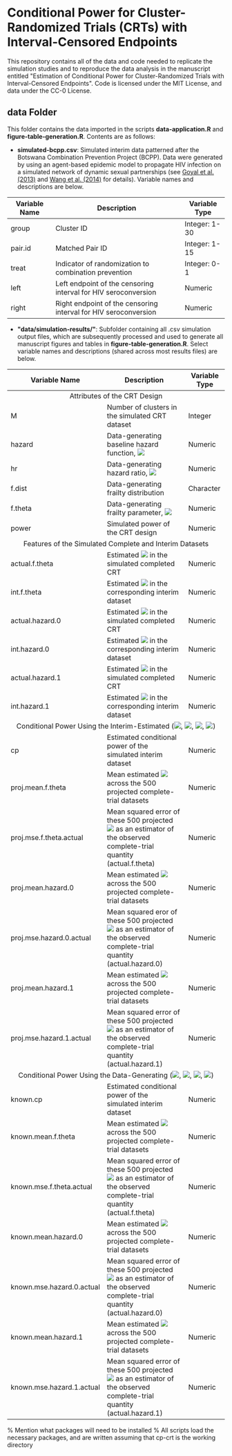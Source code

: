 # Conditional Power for Cluster-Randomized Trials (CRTs) with Interval-Censored Endpoints

This repository contains all of the data and code needed to replicate the simulation studies and to reproduce the data analysis in the manuscript entitled "Estimation of Conditional Power for Cluster-Randomized Trials with Interval-Censored Endpoints". Code is licensed under the MIT License, and data under the CC-0 License.


## data Folder

This folder contains the data imported in the scripts **data-application.R** and **figure-table-generation.R**. Contents are as follows:

+ **simulated-bcpp.csv**: Simulated interim data patterned after the Botswana Combination Prevention Project (BCPP). Data were generated by using an agent-based epidemic model to propagate HIV infection on a simulated network of dynamic sexual partnerships (see [Goyal et al. (2013)](https://biostats.bepress.com/harvardbiostat/paper137/) and [Wang et al. (2014)](https://pubmed.ncbi.nlm.nih.gov/24651566/) for details). Variable names and descriptions are below.

| Variable Name | Description                                                       | Variable Type |   
|---------------|-------------------------------------------------------------------|---------------|
| group         | Cluster ID                                                        | Integer: 1-30 |   
| pair.id       | Matched Pair ID                                                   | Integer: 1-15 |   
| treat         | Indicator of randomization to combination prevention              | Integer: 0-1  |   
| left          | Left endpoint of the censoring interval for HIV seroconversion  | Numeric       |   
| right         | Right endpoint of the censoring interval for HIV seroconversion | Numeric       |   

+ **"data/simulation-results/"**: Subfolder containing all .csv simulation output files, which are subsequently processed and used to generate all manuscript figures and tables in **figure-table-generation.R**.  Select variable names and descriptions  (shared across most results files) are below.

<table class="tg">
<thead>
  <tr>
    <th class="tg-0pky">Variable Name</th>
    <th class="tg-0pky">Description</th>
    <th class="tg-0pky">Variable Type</th>
  </tr>
</thead>
<tbody>
   <tr>
    	<td colspan="3" class="tg-c3ow" style="text-align:center">Attributes of the CRT Design</td>
  </tr>
  <tr>
    <td class="tg-0pky">M</td>
    <td class="tg-0pky">Number of clusters in the simulated CRT dataset</td>
    <td class="tg-0pky">Integer</td>
  </tr>
  <tr>
    <td class="tg-0pky">hazard</td>
    <td class="tg-0pky">Data-generating baseline hazard function, <img src="https://render.githubusercontent.com/render/math?math=\lambda_0"></td>
    <td class="tg-0pky">Numeric</td>
  </tr>
  <tr>
    <td class="tg-0pky">hr</td>
    <td class="tg-0pky">Data-generating hazard ratio, <img src="https://render.githubusercontent.com/render/math?math=\exp\{\beta\}"></td>
    <td class="tg-0pky">Numeric</td>
  </tr>
  <tr>
    <td class="tg-0pky">f.dist</td>
    <td class="tg-0pky">Data-generating frailty distribution</td>
    <td class="tg-0pky">Character</td>
  </tr>
  <tr>
    <td class="tg-0pky">f.theta</td>
    <td class="tg-0pky">Data-generating frailty parameter, <img src="https://render.githubusercontent.com/render/math?math=\theta"></td>
    <td class="tg-0pky">Numeric</td>
  </tr>
  <tr>
    <td class="tg-0pky">power</td>
    <td class="tg-0pky">Simulated power of the CRT design</td>
    <td class="tg-0pky">Numeric</td>
  </tr>
  <tr>
    	<td colspan="3" class="tg-c3ow" style="text-align:center">Features of the Simulated Complete and Interim Datasets</td>
  </tr>
  <tr>
    <td class="tg-0pky">actual.f.theta</td>
    <td class="tg-0pky">Estimated <img src="https://render.githubusercontent.com/render/math?math=\hat{\theta}"> in the simulated completed CRT</td>
    <td class="tg-0pky">Numeric</td>
  </tr>
  <tr>
    <td class="tg-0pky">int.f.theta</td>
    <td class="tg-0pky">Estimated <img src="https://render.githubusercontent.com/render/math?math=\hat{\theta}"> in the corresponding interim dataset</td>
    <td class="tg-0pky">Numeric</td>
  </tr>
  <tr>
    <td class="tg-0pky">actual.hazard.0</td>
    <td class="tg-0pky">Estimated <img src="https://render.githubusercontent.com/render/math?math=\lambda_{0}"> in the simulated completed CRT</td>
    <td class="tg-0pky">Numeric</td>
  </tr>
  <tr>
    <td class="tg-0pky">int.hazard.0</td>
    <td class="tg-0pky">Estimated <img src="https://render.githubusercontent.com/render/math?math=\lambda_{0}"> in the corresponding interim dataset</td>
    <td class="tg-0pky">Numeric</td>
  </tr>
  <tr>
    <td class="tg-0pky">actual.hazard.1</td>
    <td class="tg-0pky">Estimated <img src="https://render.githubusercontent.com/render/math?math=\lambda_{1}"> in the simulated completed CRT</td>
    <td class="tg-0pky">Numeric</td>
  </tr>
  <tr>
    <td class="tg-0pky">int.hazard.1</td>
    <td class="tg-0pky">Estimated <img src="https://render.githubusercontent.com/render/math?math=\lambda_{1}"> in the corresponding interim dataset</td>
    <td class="tg-0pky">Numeric</td>
  </tr>
  <tr>
    	<td colspan="3" class="tg-c3ow" style="text-align:center">Conditional Power Using the Interim-Estimated (<img src="https://render.githubusercontent.com/render/math?math=\tilde{\lambda}_{0}">, <img src="https://render.githubusercontent.com/render/math?math=\tilde{\lambda}_{1}">, <img src="https://render.githubusercontent.com/render/math?math=\hat{\theta}">, <img src="https://render.githubusercontent.com/render/math?math=\hat{\eta}">)</td>
  </tr>
  <tr>
    <td class="tg-0pky">cp</td>
    <td class="tg-0pky">Estimated conditional power of the simulated interim dataset</td>
    <td class="tg-0pky">Numeric</td>
  </tr>
  <tr>
    <td class="tg-0pky">proj.mean.f.theta</td>
    <td class="tg-0pky">Mean estimated  <img src="https://render.githubusercontent.com/render/math?math=\theta"> across the 500 projected complete-trial datasets</td>
    <td class="tg-0pky">Numeric</td>
  </tr>
  <tr>
    <td class="tg-0pky">proj.mse.f.theta.actual</td>
    <td class="tg-0pky">Mean squared error of these 500 projected <img src="https://render.githubusercontent.com/render/math?math=\hat{\theta}"> as an estimator of the observed complete-trial quantity (actual.f.theta)</td>
    <td class="tg-0pky">Numeric</td>
  </tr>
  <tr>
    <td class="tg-0pky">proj.mean.hazard.0</td>
    <td class="tg-0pky">Mean estimated <img src="https://render.githubusercontent.com/render/math?math=\lambda_0"> across the 500 projected complete-trial datasets</td>
    <td class="tg-0pky">Numeric</td>
  </tr>
  <tr>
    <td class="tg-0pky">proj.mse.hazard.0.actual</td>
    <td class="tg-0pky">Mean squared eror of these 500 projected <img src="https://render.githubusercontent.com/render/math?math=\hat{\lambda}_0"> as an estimator of the observed complete-trial quantity (actual.hazard.0)</td>
    <td class="tg-0pky">Numeric</td>
  </tr>
  <tr>
    <td class="tg-0pky">proj.mean.hazard.1</td>
    <td class="tg-0pky">Mean estimated <img src="https://render.githubusercontent.com/render/math?math=\lambda_1"> across the 500 projected complete-trial datasets</td>
    <td class="tg-0pky">Numeric</td>
  </tr>
  <tr>
    <td class="tg-0pky">proj.mse.hazard.1.actual</td>
    <td class="tg-0pky">Mean squared error of these 500 projected <img src="https://render.githubusercontent.com/render/math?math=\hat{\lambda}_1"> as an estimator of the observed complete-trial quantity (actual.hazard.1)</td>
    <td class="tg-0pky">Numeric</td>
  </tr>
   <tr>
   	<td colspan="3" class="tg-c3ow" style="text-align:center">Conditional Power Using the Data-Generating (<img src="https://render.githubusercontent.com/render/math?math=\lambda_{0}">, <img src="https://render.githubusercontent.com/render/math?math=\lambda_{1}">, <img src="https://render.githubusercontent.com/render/math?math=\theta">, <img src="https://render.githubusercontent.com/render/math?math=\bm{\eta}">)</td>
  </tr>
  <tr>
    <td class="tg-0pky">known.cp</td>
    <td class="tg-0pky">Estimated conditional power of the simulated interim dataset</td>
    <td class="tg-0pky">Numeric</td>
  </tr>
  <tr>
    <td class="tg-0pky">known.mean.f.theta</td>
    <td class="tg-0pky">Mean estimated  <img src="https://render.githubusercontent.com/render/math?math=\theta"> across the 500 projected complete-trial datasets</td>
    <td class="tg-0pky">Numeric</td>
  </tr>
  <tr>
    <td class="tg-0pky">known.mse.f.theta.actual</td>
    <td class="tg-0pky">Mean squared error of these 500 projected <img src="https://render.githubusercontent.com/render/math?math=\hat{\theta}"> as an estimator of the observed complete-trial quantity (actual.f.theta)</td>
    <td class="tg-0pky">Numeric</td>
  </tr>
  <tr>
    <td class="tg-0pky">known.mean.hazard.0</td>
    <td class="tg-0pky">Mean estimated <img src="https://render.githubusercontent.com/render/math?math=\lambda_0"> across the 500 projected complete-trial datasets</td>
    <td class="tg-0pky">Numeric</td>
  </tr>
  <tr>
    <td class="tg-0pky">known.mse.hazard.0.actual</td>
    <td class="tg-0pky">Mean squared error of these 500 projected <img src="https://render.githubusercontent.com/render/math?math=\hat{\lambda}_0"> as an estimator of the observed complete-trial quantity (actual.hazard.0)</td>
    <td class="tg-0pky">Numeric</td>
  </tr>
  <tr>
    <td class="tg-0pky">known.mean.hazard.1</td>
    <td class="tg-0pky">Mean estimated <img src="https://render.githubusercontent.com/render/math?math=\lambda_1"> across the 500 projected complete-trial datasets</td>
    <td class="tg-0pky">Numeric</td>
  </tr>
  <tr>
    <td class="tg-0pky">known.mse.hazard.1.actual</td>
    <td class="tg-0pky">Mean squared error of these 500 projected <img src="https://render.githubusercontent.com/render/math?math=\hat{\lambda}_1"> as an estimator of the observed complete-trial quantity (actual.hazard.1)</td>
    <td class="tg-0pky">Numeric</td>
  </tr>

</tbody>
</table>

% Mention what packages will need to be installed 
% All scripts load the necessary packages, and are written assuming that cp-crt is the working directory